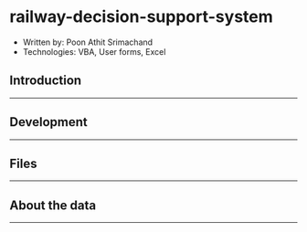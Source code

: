 # railway-decision-support-system
* Written by: Poon Athit Srimachand
* Technologies: VBA, User forms, Excel
## Introduction
---
## Development
---
## Files
---
## About the data
---
